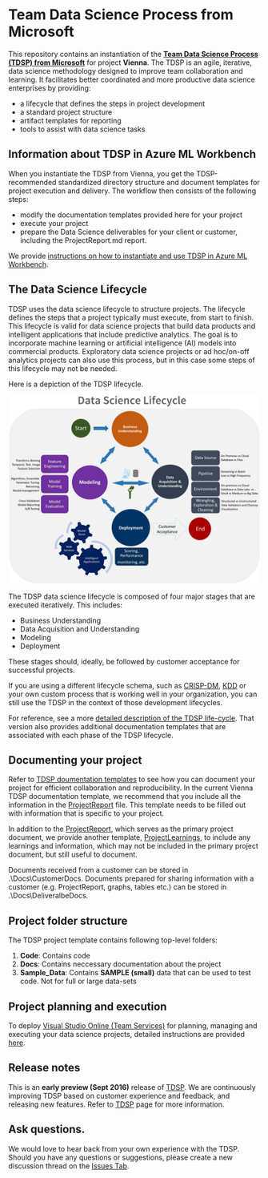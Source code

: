  # Team Data Science Process from Microsoft

This repository contains an instantiation of the [**Team Data Science Process (TDSP) from Microsoft**](https://github.com/Azure/Microsoft-TDSP) for project **Vienna**. The TDSP is an agile, iterative, data science methodology designed to improve team collaboration and learning. It facilitates better coordinated and more productive data science enterprises by providing:

- a lifecycle that defines the steps in project development
- a standard project structure
- artifact templates for reporting
- tools to assist with data science tasks

## Information about TDSP in Azure ML Workbench
When you instantiate the TDSP from Vienna, you get the TDSP-recommended standardized directory structure and document templates for project execution and delivery. The workflow then consists of the following steps:

- modify the documentation templates provided here for your project
- execute your project
- prepare the Data Science deliverables for your client or customer, including the ProjectReport.md report.

We provide [instructions on how to instantiate and use TDSP in Azure ML Workbench](./Docs/Using-TDSP-in-Vienna.md).

## The Data Science Lifecycle 
TDSP uses the data science lifecycle to structure projects. The lifecycle defines the steps that a project typically must execute, from start to finish. This lifecycle is valid for data science projects that build data products and intelligent applications that include predictive analytics. The goal is to incorporate machine learning or artificial intelligence (AI) models into commercial products. Exploratory data science projects or ad hoc/on-off analytics projects can also use this process, but in this case some steps of this lifecycle may not be needed.    

Here is a depiction of the TDSP lifecycle. 

![TDSP_LIFECYCLE](./Images/tdsp-lifecycle.jpg) 

The TDSP data science lifecycle is composed of four major stages that are executed iteratively. This includes:

* Business Understanding
* Data Acquisition and Understanding
* Modeling
* Deployment

These stages should, ideally, be followed by customer acceptance for successful projects. 

If you are using a different lifecycle schema, such as [CRISP-DM](https://wikipedia.org/wiki/Cross_Industry_Standard_Process_for_Data_Mining), [KDD](https://wikipedia.org/wiki/Data_mining#Process) or your own custom process that is working well in your organization, you can still use the TDSP in the context of those development lifecycles. 

For reference, see a more [detailed description of the TDSP life-cycle](https://github.com/Azure/Microsoft-TDSP/blob/master/Docs/lifecycle-detail.md). That version also provides additional documentation templates that are associated with each phase of the TDSP lifecycle.

## Documenting your project
Refer to [TDSP doumentation templates](https://github.com/Azure/Azure-TDSP-ProjectTemplate) to see how you can document your project for efficient collaboration and reproducibility. In the current Vienna TDSP documentation template, we recommend that you include all the information in the [ProjectReport](./ProjectReport.md) file. This template needs to be filled out with information that is specific to your project. 

In addition to the [ProjectReport](./ProjectReport.md), which serves as the primary project document, we provide another template, [ProjectLearnings](./Docs/ProjectLearnings.md), to include any learnings and information, which may not be included in the primary project document, but still useful to document. 

Documents received from a customer can be stored in .\Docs\CustomerDocs. Documents prepared for sharing information with a customer (e.g. ProjectReport, graphs, tables etc.) can be stored in .\Docs\DeliveralbeDocs.

## Project folder structure
The TDSP project template contains following top-level folders:
1. **Code**: Contains code
2. **Docs**: Contains neccessary documentation about the project
3. **Sample_Data**: Contains **SAMPLE (small)** data that can be used to test code. Not for full or large data-sets


## Project planning and execution
To deploy [Visual Studio Online (Team Services)](https://azure.microsoft.com/en-us/services/visual-studio-team-services/) for planning, managing and executing your data science projects, detailed instructions are provided [here](https://github.com/Azure/Microsoft-TDSP/blob/master/Docs/project-execution.md).

## Release notes
This is an **early preview (Sept 2016)** release of [TDSP](https://github.com/Azure/Microsoft-TDSP). We are continuously improving TDSP based on customer experience and feedback, and releasing new features. Refer to [TDSP](https://github.com/Azure/Microsoft-TDSP) page for more information. 

## Ask questions. 
We would love to hear back from your own experience with the TDSP. Should you have any questions or suggestions, please create a new discussion thread on the [Issues Tab](https://github.com/Azure/Microsoft-TDSP/issues).

